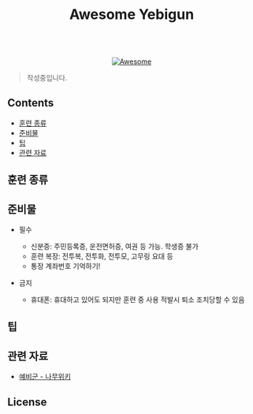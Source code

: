 <div align="center">
<!--   <img src="media/logo.jpg" alt="Awesome Yebigun" width="500"> -->
  <h1>Awesome Yebigun</h1>
  <br>
  <br>
  <br>
  <a href="https://awesome.re">
    <img src="https://awesome.re/badge-flat2.svg" alt="Awesome">
  </a>
</div>

> 작성중입니다.

## Contents

* [훈련 종류](#훈련-종류)
* [준비물](#준비물)
* [팁](#팁)
* [관련 자료](#관련-자료)

## 훈련 종류

## 준비물

* 필수
  * 신분증: 주민등록증, 운전면허증, 여권 등 가능. 학생증 불가
  * 훈련 복장: 전투복, 전투화, 전투모, 고무링 요대 등
  * 통장 계좌번호 기억하기!

* 금지
  * 휴대폰: 휴대하고 있어도 되지만 훈련 중 사용 적발시 퇴소 조치당할 수 있음

## 팁

## 관련 자료

* [예비군 - 나무위키](https://namu.wiki/w/%EC%98%88%EB%B9%84%EA%B5%B0)

## License
